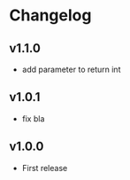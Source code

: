 # Changelog

## v1.1.0

- add parameter to return int

## v1.0.1

- fix bla

## v1.0.0

- First release
